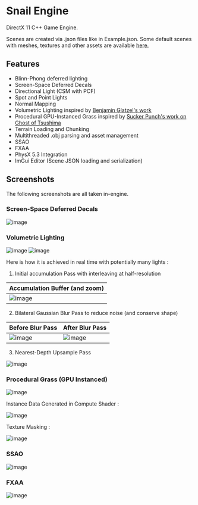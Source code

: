 # Snail Engine

DirectX 11 C++ Game Engine. 

Scenes are created via .json files like in Example.json.
Some default scenes with meshes, textures and other assets are available [here.](https://drive.google.com/file/d/10jespw39jNmwH45xIiqIbtw1k69LX8vv/view?usp=sharing)

## Features
- Blinn-Phong deferred lighting
- Screen-Space Deferred Decals
- Directional Light (CSM with PCF)
- Spot and Point Lights
- Normal Mapping
- Volumetric Lighting inspired by [Benjamin Glatzel's work](https://www.slideshare.net/BenjaminGlatzel/volumetric-lighting-for-many-lights-in-lords-of-the-fallen)
- Procedural GPU-Instanced Grass inspired by [Sucker Punch's work on Ghost of Tsushima](https://www.gdcvault.com/play/1027214/Advanced-Graphics-Summit-Procedural-Grass)
- Terrain Loading and Chunking
- Multithreaded .obj parsing and asset management
- SSAO
- FXAA
- PhysX 5.3 Integration
- ImGui Editor (Scene JSON loading and serialization)

## Screenshots

The following screenshots are all taken in-engine.

### Screen-Space Deferred Decals

![image](https://github.com/Narvin-Chana/SnailEngine/assets/36044215/d3105520-d400-4d94-977a-da714201567e)

### Volumetric Lighting

![image](https://github.com/Narvin-Chana/SnailEngine/assets/36044215/184b7e79-053d-4590-be37-cf15bda1e9bb)
![image](https://github.com/Narvin-Chana/SnailEngine/assets/36044215/d71fcff9-30f2-4afd-8837-fba12f9cc9bb)

Here is how it is achieved in real time with potentially many lights :

1) Initial accumulation Pass with interleaving at half-resolution

| Accumulation Buffer (and zoom) |
|---| 
| ![image](https://github.com/Narvin-Chana/SnailEngine/assets/36044215/68dfee1c-11e5-4250-8dd9-2156c5962612) |

2) Bilateral Gaussian Blur Pass to reduce noise (and conserve shape)

| Before Blur Pass | After Blur Pass |
|---|---|
| ![image](https://github.com/Narvin-Chana/SnailEngine/assets/36044215/c19dce0d-7367-46c1-8c79-4bc03aa4bd58) | ![image](https://github.com/Narvin-Chana/SnailEngine/assets/36044215/1bec98de-21f7-40e5-9f7f-cffe05205344) |

3) Nearest-Depth Upsample Pass

![image](https://github.com/Narvin-Chana/SnailEngine/assets/36044215/83e97a9c-dfca-4c8e-8923-6fa0b57f103c)

### Procedural Grass (GPU Instanced)

![image](https://github.com/Narvin-Chana/SnailEngine/assets/36044215/778fd42a-e136-492b-b912-48785c0e2fe8)

Instance Data Generated in Compute Shader :

![image](https://github.com/Narvin-Chana/SnailEngine/assets/36044215/06225ff9-4bca-45b3-9240-fad10350cbd9)

Texture Masking :

![image](https://github.com/Narvin-Chana/SnailEngine/assets/36044215/b91b66f8-8fb2-4be5-9928-3b5e33324a40)

### SSAO

![image](https://github.com/Narvin-Chana/SnailEngine/assets/36044215/0c55abc7-e2bb-459b-9084-b1b1790710f8)

### FXAA

![image](https://github.com/Narvin-Chana/SnailEngine/assets/36044215/b43c9de0-375c-45da-9c74-f390910988a0)
